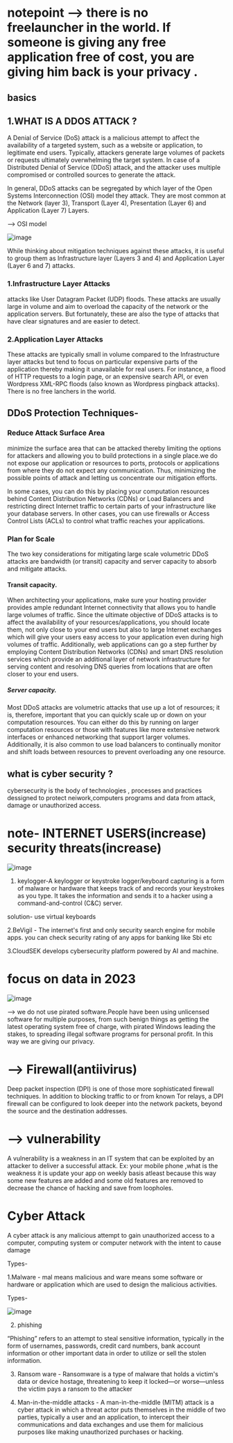 # notepoint --> there is no freelauncher in the world. If someone is giving any free application free of cost, you are giving him back is your privacy .

## basics 
 ## 1.WHAT IS A DDOS ATTACK ?   
 
A Denial of Service (DoS) attack is a malicious attempt to affect the availability of a targeted system, such as a website or application, to legitimate end users. Typically, attackers generate large volumes of packets or requests ultimately overwhelming the target system. In case of a Distributed Denial of Service (DDoS) attack, and the attacker uses multiple compromised or controlled sources to generate the attack.

In general, DDoS attacks can be segregated by which layer of the Open Systems Interconnection (OSI) model they attack. They are most common at the Network (layer 3), Transport (Layer 4), Presentation (Layer 6) and Application (Layer 7) Layers. 

--> OSI model 

![image](https://github.com/Riyatomar14/CyberSecurityCareer/assets/143107173/5dc32182-40c9-42ff-aab0-d84b907c3c66)

While thinking about mitigation techniques against these attacks, it is useful to group them as Infrastructure layer (Layers 3 and 4) and Application Layer (Layer 6 and 7) attacks.

### 1.Infrastructure Layer Attacks

attacks like User Datagram Packet (UDP) floods. These attacks are usually large in volume and aim to overload the capacity of the network or the application servers. But fortunately, these are also the type of attacks that have clear signatures and are easier to detect.

 ### 2.Application Layer Attacks

These attacks are typically small in volume compared to the Infrastructure layer attacks but tend to focus on particular expensive parts of the application thereby making it unavailable for real users. For instance, a flood of HTTP requests to a login page, or an expensive search API, or even Wordpress XML-RPC floods (also known as Wordpress pingback attacks).
There is no free lanchers in the world.

## DDoS Protection Techniques-

### Reduce Attack Surface Area

minimize the surface area that can be attacked thereby limiting the options for attackers and allowing you to build protections in a single place.we do not expose our application or resources to ports, protocols or applications from where they do not expect any communication. Thus, minimizing the possible points of attack and letting us concentrate our mitigation efforts.

In some cases, you can do this by placing your computation resources behind Content Distribution Networks (CDNs) or Load Balancers and restricting direct Internet traffic to certain parts of your infrastructure like your database servers. In other cases, you can use firewalls or Access Control Lists (ACLs) to control what traffic reaches your applications.

### Plan for Scale

The two key considerations for mitigating large scale volumetric DDoS attacks are bandwidth (or transit) capacity and server capacity to absorb and mitigate attacks.

#### Transit capacity.

When architecting your applications, make sure your hosting provider provides ample redundant Internet connectivity that allows you to handle large volumes of traffic. Since the ultimate objective of DDoS attacks is to affect the availability of your resources/applications, you should locate them, not only close to your end users but also to large Internet exchanges which will give your users easy access to your application even during high volumes of traffic. Additionally, web applications can go a step further by employing Content Distribution Networks (CDNs) and smart DNS resolution services which provide an additional layer of network infrastructure for serving content and resolving DNS queries from locations that are often closer to your end users.

##### Server capacity.

Most DDoS attacks are volumetric attacks that use up a lot of resources; it is, therefore, important that you can quickly scale up or down on your computation resources. You can either do this by running on larger computation resources or those with features like more extensive network interfaces or enhanced networking that support larger volumes. Additionally, it is also common to use load balancers to continually monitor and shift loads between resources to prevent overloading any one resource.

## what is cyber security ?

cybersecurity is the body of technologies , processes and practices dessigned to protect neiwork,computers programs and data from attack, damage or unauthorized access.

# note- INTERNET USERS(increase) security threats(increase)

![image](https://github.com/Riyatomar14/CyberSecurityCareer/assets/143107173/e0eea4d9-08b8-4896-9aeb-8eb1e695ac33)

1. keylogger-A keylogger or keystroke logger/keyboard capturing is a form of malware or hardware that keeps track of and records your keystrokes as you type. It takes the information and sends it to a hacker using a command-and-control (C&C) server.

solution- use virtual keyboards 

2.BeVigil - The internet's first and only security search engine for mobile apps. you can check security rating of any apps for banking like Sbi etc

3.CloudSEK develops cybersecurity platform powered by AI and machine.

# focus on data in 2023

![image](https://github.com/Riyatomar14/CyberSecurityCareer/assets/143107173/1c4fe526-f351-4bb5-8e66-19ea5ba1f1ca)

--> we do not use pirated software.People have been using unlicensed software for multiple purposes, from such benign things as getting the latest operating system free of charge, with pirated Windows leading the stakes, to spreading illegal software programs for personal profit. In this way we are giving our privacy.

# --> Firewall(antiivirus)

Deep packet inspection (DPI) is one of those more sophisticated firewall techniques. In addition to blocking traffic to or from known Tor relays, a DPI firewall can be configured to look deeper into the network packets, beyond the source and the destination addresses.

# --> vulnerability
A vulnerability is a weakness in an IT system that can be exploited by an attacker to deliver a successful attack. Ex: your mobile phone ,what is the weakness it is update your app on weekly basis atleast because this way some new features are added and some old features are removed to decrease the chance of hacking and save from loopholes.


# Cyber Attack 

A cyber attack is any malicious attempt to gain unauthorized access to a computer, computing system or computer network with the intent to cause damage

Types-

1.Malware  - mal means malicious and ware means some software or hardware or application which are used to design the malicious activities.

Types-

![image](https://github.com/Riyatomar14/CyberSecurityCareer/assets/143107173/ec356359-fc57-4541-8564-3e47c8d1f86d)

2. phishing

“Phishing” refers to an attempt to steal sensitive information, typically in the form of usernames, passwords, credit card numbers, bank account information or other important data in order to utilize or sell the stolen information.

3. Ransom ware - Ransomware is a type of malware that holds a victim's data or device hostage, threatening to keep it locked—or worse—unless the victim pays a ransom to the attacker

4. Man-in-the-middle attacks - A man-in-the-middle (MITM) attack is a cyber attack in which a threat actor puts themselves in the middle of two parties, typically a user and an application, to intercept their communications and data exchanges and use them for malicious purposes like making unauthorized purchases or hacking.


